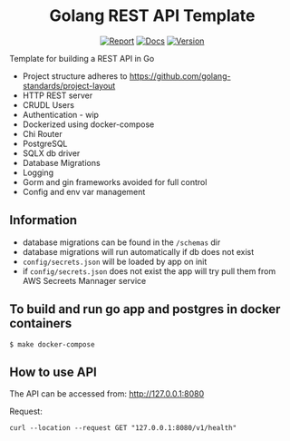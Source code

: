 <h1 align="center">Golang REST API Template</h1>

<p align="center">
  <a href="https://opensource.org/licenses/mit-license.php"><img src="https://badges.frapsoft.com/os/mit/mit.svg?v=103" alt="Report"></a>
  <a href="#"><img src="https://img.shields.io/badge/godoc-reference-brightgreen.svg" alt="Docs"></a>
  <a href="#"><img src="https://img.shields.io/badge/version-0.0.1-brightgreen.svg" alt="Version"></a>
</p>


Template for building a REST API in Go

- Project structure adheres to https://github.com/golang-standards/project-layout
- HTTP REST server
- CRUDL Users
- Authentication - wip
- Dockerized using docker-compose
- Chi Router
- PostgreSQL
- SQLX db driver
- Database Migrations
- Logging
- Gorm and gin frameworks avoided for full control
- Config and env var management

## Information
- database migrations can be found in the `/schemas` dir
- database migrations will run automatically if db does not exist
- `config/secrets.json` will be loaded by app on init
- if `config/secrets.json` does not exist the app will try pull them from AWS Secreets Mannager service

## To build and run go app and postgres in docker containers

```$ make docker-compose```

## How to use API
The API can be accessed from: http://127.0.0.1:8080

Request:
```
curl --location --request GET "127.0.0.1:8080/v1/health"
```
